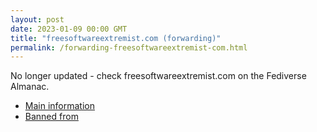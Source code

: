 ```yaml
---
layout: post
date: 2023-01-09 00:00 GMT
title: "freesoftwareextremist.com (forwarding)"
permalink: /forwarding-freesoftwareextremist-com.html
---
```


No longer updated - check freesoftwareextremist.com on the Fediverse Almanac.

* [Main information](https://www.fediversealmanac.com/api/v1/instances/freesoftwareextremist.com)
* [Banned from](https://www.fediversealmanac.com/api/v1/instances/freesoftwareextremist.com/banned_from)

